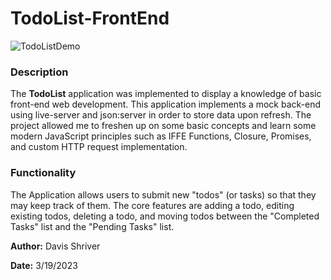 # TodoList-FrontEnd
![TodoListDemo](https://user-images.githubusercontent.com/18060803/226224043-1c14e59e-0b30-42bd-9932-50e179f62caa.gif)

### Description
  The **TodoList** application was implemented to display a knowledge of basic front-end web development. 
This application implements a mock back-end using live-server and json:server in order to store data upon refresh. The project
allowed me to freshen up on some basic concepts and learn some modern JavaScript principles such as IFFE Functions, Closure, Promises,
and custom HTTP request implementation.

### Functionality
  The Application allows users to submit new "todos" (or tasks) so that they may keep track of them. The core features are
adding a todo, editing existing todos, deleting a todo, and moving todos between the "Completed Tasks" list and the "Pending Tasks" list.

**Author:** Davis Shriver

**Date:** 3/19/2023
